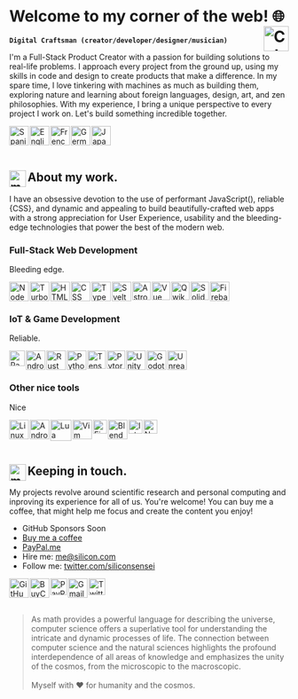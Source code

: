 # Welcome to my corner of the web! 🌐<img align="right" alt="Colombia" width="45px" src="https://api.iconify.design/twemoji/flag-colombia.svg" />

**`Digital Craftsman (creator/developer/designer/musician)`**

I'm a Full-Stack Product Creator with a passion for building solutions to real-life problems. I approach every project from the ground up, using my skills in code and design to create products that make a difference. In my spare time, I love tinkering with machines as much as building them, exploring nature and learning about foreign languages, design, art, and zen philosophies. With my experience, I bring a unique perspective to every project I work on. Let's build something incredible together.

<img align="left" alt="Spanish" width="35px" style="margin-right:2px;" src="https://api.iconify.design/twemoji/flag-spain.svg" />
<img align="left" alt="English" width="35px" style="margin-right:2px;" src="https://api.iconify.design/twemoji/flag-united-kingdom.svg" />
<img align="left" alt="French" width="35px" style="margin-right:2px;" src="https://api.iconify.design/twemoji/flag-france.svg" />
<img align="left" alt="German" width="35px" style="margin-right:2px;" src="https://api.iconify.design/twemoji/flag-germany.svg" />
<img align="left" alt="Japanese" width="35px" style="margin-right:2px;" src="https://api.iconify.design/twemoji/flag-japan.svg" />

<br><br><br>

## <img align="left" alt="my-work" width="30px" src="https://api.iconify.design/emojione-v1/old-personal-computer.svg" /> About my work.

I have an obsessive devotion to the use of performant JavaScript(), reliable {CSS}, and dynamic and appealing <HTML> to build beautifully-crafted web apps with a strong appreciation for User Experience, usability and the bleeding-edge technologies that power the best of the modern web.

### Full-Stack Web Development

Bleeding edge.

<img align="left" alt="NodeJS" width="35px" style="margin-right:2px;" src="https://api.iconify.design/vscode-icons/file-type-node.svg" />
<img align="left" alt="Turborepo" width="35px" style="margin-right:2px;" src="https://api.iconify.design/vscode-icons/file-type-turbo.svg"/>
<img align="left" alt="HTML" width="35px" style="margin-right:2px;" src="https://api.iconify.design/vscode-icons/file-type-html.svg" />
<img align="left" alt="CSS" width="35px" style="margin-right:2px;" src="https://api.iconify.design/vscode-icons/file-type-css.svg" />
<img align="left" alt="TypeScript" width="35px" style="margin-right:2px;" src="https://api.iconify.design/vscode-icons/file-type-typescript-official.svg" />
<img align="left" alt="Svelte" width="35px" style="margin-right:2px;" src="https://api.iconify.design/vscode-icons/file-type-svelte.svg" />
<img align="left" alt="Astro" width="33px" style="margin-right:2px;" src="https://api.iconify.design/vscode-icons/file-type-astro.svg"/>
<img align="left" alt="Vue" width="33px" style="margin-right:2px;" src="https://api.iconify.design/logos/vue.svg"/>
<img align="left" alt="Qwik" width="33px" style="margin-right:2px;" src="https://api.iconify.design/logos/qwik.svg" />
<img align="left" alt="Solid" width="33px" style="margin-right:2px;" src="https://api.iconify.design/logos/solidjs-icon.svg"/>
<img align="left" alt="Firebase" width="35px" style="margin-right:2px;" src="https://api.iconify.design/vscode-icons/file-type-firebase.svg"/>

<br><br>

### IoT & Game Development

Reliable.

<img align="left" alt="RaspberryPi" width="28px" style="margin-right:2px;" src="https://api.iconify.design/logos/raspberry-pi.svg"/>
<img align="left" alt="Android" width="35px" style="margin-right:2px;" src="https://api.iconify.design/vscode-icons/file-type-arduino.svg"/>
<img align="left" alt="Rust" width="35px" style="margin-right:2px;" src="https://api.iconify.design/vscode-icons/file-type-rust.svg" />
<img align="left" alt="Python" width="35px" style="margin-right:2px;" src="https://api.iconify.design/vscode-icons/file-type-python.svg" />
<img align="left" alt="TensorFlow" width="33px" style="margin-right:2px;" src="https://api.iconify.design/logos/tensorflow.svg"/>
<img align="left" alt="Pytorch" width="33px" style="margin-right:2px;" src="https://api.iconify.design/logos/pytorch-icon.svg"/>
<img align="left" alt="Unity" width="35px" style="margin-right:2px;" src="https://api.iconify.design/mdi/unity.svg?color=white"/>
<img align="left" alt="Godot" width="35px" style="margin-right:2px;" src="https://api.iconify.design/logos/godot-icon.svg"/>
<img align="left" alt="Unreal" width="35px" style="margin-right:2px;" src="https://api.iconify.design/mdi/unreal.svg?color=white"/>

<br><br>

### Other nice tools

Nice

<img align="left" alt="Linux" width="35px" style="margin-right:2px;" src="https://api.iconify.design/logos/linux-tux.svg" />
<img align="left" alt="Android" width="35px" style="margin-right:2px;" src="https://api.iconify.design/flat-color-icons/android-os.svg" />
<img align="left" alt="Lua" width="38px" style="margin-right:2px;" src="https://api.iconify.design/logos/lua.svg" />
<img align="left" alt="Vim" width="35px" style="margin-right:2px;" src="https://api.iconify.design/logos/vim.svg" />
<img align="left" alt="Figma" width="25px" style="margin-right:2px;" src="https://api.iconify.design/logos/figma.svg" />
<img align="left" alt="Blender" width="35px" style="margin-right:2px;" src="https://api.iconify.design/logos/blender.svg" />
<img align="left" alt="Inkspace" width="25px" style="margin-right:2px;" src="https://api.iconify.design/simple-icons/inkscape.svg?color=white" />
<img align="left" alt="Notion" width="25px" style="margin-right:2px;" src="https://api.iconify.design/logos/notion-icon.svg" />

<br><br><br>

## <img align="left" alt="my-work" width="30px" src="https://api.iconify.design/twemoji/heart-with-ribbon.svg" /> Keeping in touch.

My projects revolve around scientific research and personal computing and inproving its experience for all of us. You're welcome! You can buy me a coffee, that might help me focus and create the content you enjoy!

- GitHub Sponsors Soon
- [Buy me a coffee](https://www.buymeacoffee.com/)
- [PayPal.me](https://www.paypal.com/paypalme)
- Hire me: me@silicon.com
- Follow me: [twitter.com/siliconsensei](https://twitter.com/siliconsensei)

<img align="left" alt="GitHub" width="35px" style="margin-right:2px;" src="https://api.iconify.design/logos/github-octocat.svg"/>
<img align="left" alt="BuyCoffee" width="35px" style="margin-right:2px;" src="https://api.iconify.design/openmoji/roasted-coffee-bean.svg"/>
<img align="left" alt="PayPal" width="30px" style="margin-right:2px;" src="https://api.iconify.design/logos/paypal.svg"/>
<img align="left" alt="Gmail" width="35px" style="margin-right:2px;" src="https://api.iconify.design/logos/google-gmail.svg"/>
<img align="left" alt="Twitter" width="30px" style="margin-right:2px;" src="https://api.iconify.design/logos/twitter.svg"/>

<br><br><br>

> As math provides a powerful language for describing the universe, computer science offers a superlative tool for understanding the intricate and dynamic processes of life. The connection between computer science and the natural sciences highlights the profound interdependence of all areas of knowledge and emphasizes the unity of the cosmos, from the microscopic to the macroscopic.
> <br><br>
> Myself with ❤️ for humanity and the cosmos.

<br><br><br>
